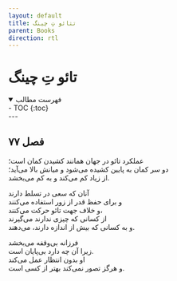 ```yaml
---
layout: default
title: تتائو تِ چینگ
parent: Books
direction: rtl
---
```


# تائو تِ چینگ

<details open markdown="block">
  <summary>فهرست مطالب</summary>
  - TOC
  {:toc}
</details>
---

## فصل ۷۷
عملکرد تائو در جهان همانند کشیدن کمان است؛  
دو سر کمان به پایین کشیده می‌شود و میانش بالا می‌آید؛  
از زیاد کم می‌کند و به کم می‌بخشد.

آنان که سعی در تسلط دارند  
و برای حفظ قدر از زور استفاده می‌کنند  
و خلاف جهت تائو حرکت می‌کنند،  
از کسانی که چیزی ندارند می‌گیرند  
و به کسانی که بیش از اندازه دارند، می‌دهند.

فرزانه بی‌وقفه می‌بخشد  
زیرا آن چه دارد بی‌پایان است.  
او بدون انتظار عمل می‌کند  
و هرگز تصور نمی‌کند بهتر از کسی است.
